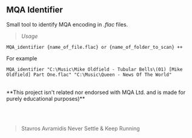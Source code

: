 MQA Identifier
-
Small tool to identify MQA encoding in *.flac* files.


> *Usage*

```MQA_identifier {name_of_file.flac} or {name_of_folder_to_scan} ++```

For example

```MQA_identifier "C:\Music\Mike Oldfield - Tubular Bells\(01) [Mike Oldfield] Part One.flac" "C:\Music\Queen - News Of The World"```

<br>
**This project isn't related nor endorsed with MQA Ltd. and is made for purely educational purposes)**

<br><br>
>  Stavros Avramidis Never Settle & Keep Running
